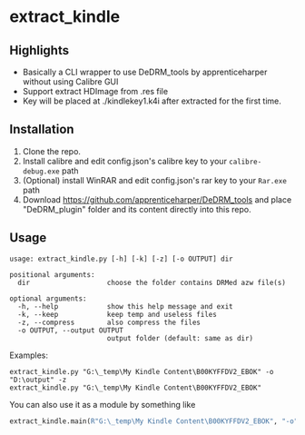 # extract_kindle

## Highlights

* Basically a CLI wrapper to use DeDRM_tools by apprenticeharper without using Calibre GUI
* Support extract HDImage from .res file
* Key will be placed at ./kindlekey1.k4i after extracted for the first time.

## Installation

1. Clone the repo.
1. Install calibre and edit config.json's calibre key to your `calibre-debug.exe` path
1. (Optional) install WinRAR and edit config.json's rar key to your `Rar.exe` path
1. Download https://github.com/apprenticeharper/DeDRM_tools and place "DeDRM_plugin" folder and its content directly into this repo.

## Usage 

```
usage: extract_kindle.py [-h] [-k] [-z] [-o OUTPUT] dir

positional arguments:
  dir                   choose the folder contains DRMed azw file(s)

optional arguments:
  -h, --help            show this help message and exit
  -k, --keep            keep temp and useless files
  -z, --compress        also compress the files
  -o OUTPUT, --output OUTPUT
                        output folder (default: same as dir)
```

Examples:

```
extract_kindle.py "G:\_temp\My Kindle Content\B00KYFFDV2_EBOK" -o "D:\output" -z
extract_kindle.py "G:\_temp\My Kindle Content\B00KYFFDV2_EBOK"
```

You can also use it as a module by something like 
```py
extract_kindle.main(R"G:\_temp\My Kindle Content\B00KYFFDV2_EBOK", "-o", "D:\\output", "-z")
```